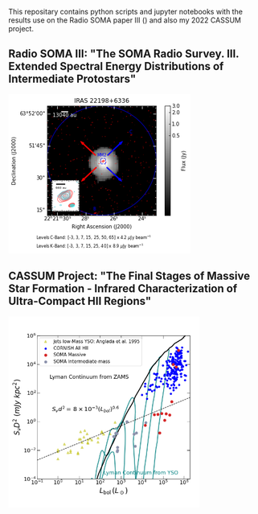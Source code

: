 This repositary contains python scripts and jupyter notebooks with the results use on the Radio SOMA paper III () and also my 2022 CASSUM project.

## Radio SOMA III: "The SOMA Radio Survey. III. Extended Spectral Energy Distributions of Intermediate Protostars"

![Contour plot for source IRAS 22198](Figures/IRAS_22198_VLA_contours.png)

## CASSUM Project: "The Final Stages of Massive Star Formation - Infrared Characterization of Ultra-Compact HII Regions"

<img src="Figures/Anglada_Plot.png" width="380" height="380">
